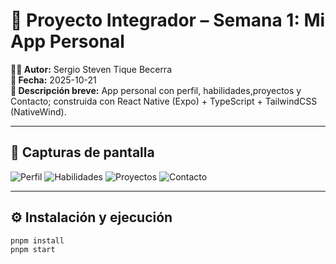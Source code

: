 # 🚀 Proyecto Integrador – Semana 1: Mi App Personal

**👨‍💻 Autor:** Sergio Steven Tique Becerra  
**📅 Fecha:** 2025-10-21  
**📄 Descripción breve:** App personal con perfil, habilidades,proyectos y Contacto; construida con React Native (Expo) + TypeScript + TailwindCSS (NativeWind).

---

## 📸 Capturas de pantalla

![Perfil](./screenshots/Perfil.png)
![Habilidades](./screenshots/Habilidades.png)
![Proyectos](./screenshots/Proyectos.png)
![Contacto](./screenshots/Contacto.png)

---

## ⚙️ Instalación y ejecución

```bash
pnpm install
pnpm start
